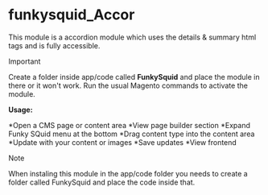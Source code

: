 # funkysquid_Accor

This module is a accordion module which uses the details & summary html tags and is fully accessible.

> [!IMPORTANT]
> Create a folder inside app/code called **FunkySquid** and place the module in there or it won't work.
> Run the usual Magento commands to activate the module. 

**Usage:**

*Open a CMS page or content area
*View page builder section
*Expand Funky SQuid menu at the bottom
*Drag content type into the content area
*Update with your content or images
*Save updates
*View frontend

> [!NOTE]  
> When instaling this module in the app/code folder you needs to create a folder called FunkySquid and place the code inside that.

